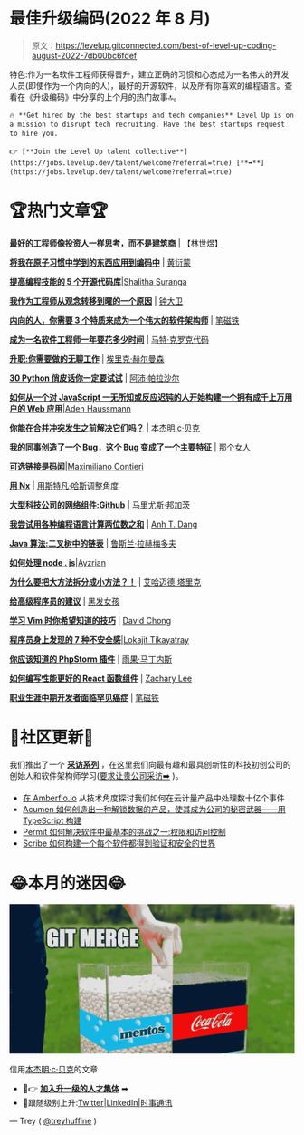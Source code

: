 # 最佳升级编码(2022 年 8 月)

> 原文：<https://levelup.gitconnected.com/best-of-level-up-coding-august-2022-7db00bc6fdef>

特色:作为一名软件工程师获得晋升，建立正确的习惯和心态成为一名伟大的开发人员(即使作为一个内向的人)，最好的开源软件，以及所有你喜欢的编程语言。查看在《升级编码》中分享的上个月的热门故事🔝。

```
🔥 **Get hired by the best startups and tech companies** Level Up is on a mission to disrupt tech recruiting. Have the best startups request to hire you.

👉 [**Join the Level Up talent collective**](https://jobs.levelup.dev/talent/welcome?referral=true) [**➡️**](https://jobs.levelup.dev/talent/welcome?referral=true)
```

# 🏆热门文章🏆

[**最好的工程师像投资人一样思考，而不是建筑商**](/the-best-engineers-think-like-investors-not-builders-cf005e75ab80) | [【林世煜】](https://medium.com/u/fea25fe26b50?source=post_page-----7db00bc6fdef--------------------------------)

[**将我在原子习惯中学到的东西应用到编码中**](/applying-what-ive-learnt-in-atomic-habits-into-coding-cb268137ea35) | [黄衍蒙](https://medium.com/u/804a12ce32ca?source=post_page-----7db00bc6fdef--------------------------------)

[**提高编程技能的 5 个开源代码库**](/5-open-source-codebases-that-improve-your-programming-skills-e09c022d30e2?sk=1242362165ae900d1fd3a6bc78764a6f)|[Shalitha Suranga](https://medium.com/u/ce00b3e87ebf?source=post_page-----7db00bc6fdef--------------------------------)

[**我作为工程师从观念转移到曜的一个原因**](/the-one-reason-i-moved-from-notion-to-obsidian-as-an-engineer-68c4d78f412c?sk=f3245e75cd212d13fbdf2337091472d5) | [钟大卫](https://medium.com/u/f392dd76f846?source=post_page-----7db00bc6fdef--------------------------------)

[**内向的人，你需要 3 个特质来成为一个伟大的软件架构师**](/introverts-you-need-3-traits-to-become-a-great-software-architect-26baed8bd560?sk=5cd9f677b29fe4c98fc9ed70323ec9be) | [笔磁铁](https://medium.com/u/739ee1624074?source=post_page-----7db00bc6fdef--------------------------------)

[**成为一名软件工程师一年要花多少时间**](/how-many-hours-a-day-does-it-take-to-become-a-software-engineer-in-a-year-48c0a00ce831?sk=b9817997e95801ce054fe72ee07dfc50) | [马特·克罗克代码](https://medium.com/u/4180c044f281?source=post_page-----7db00bc6fdef--------------------------------)

[**升职:你需要做的无聊工作**](/getting-promoted-the-boring-work-youll-need-to-do-398e0c9defb2) | [埃里克·赫尔曼森](https://medium.com/u/6316ffcf917d?source=post_page-----7db00bc6fdef--------------------------------)

[**30 Python 俏皮话你一定要试试**](/30-python-one-liners-you-must-try-31cf3686fc05?sk=f3d85d8e705d28d16399c01decc07323) | [阿沛·帕拉沙尔](https://medium.com/u/76f234261155?source=post_page-----7db00bc6fdef--------------------------------)

[**如何从一个对 JavaScript 一无所知或反应迟钝的人开始构建一个拥有成千上万用户的 Web 应用**](/how-to-go-from-no-knowledge-of-javascript-or-react-to-building-a-web-app-with-thousands-of-users-7d644fe2eccc?sk=7697a2c442feea916e718cb6e6799841)|[Aden Haussmann](https://medium.com/u/e634223302b0?source=post_page-----7db00bc6fdef--------------------------------)

[**你能在合并冲突发生之前解决它们吗？**](/can-you-resolve-merge-conflicts-before-they-happen-546cc089999c) | [本杰明·c·贝克](https://medium.com/u/ba34fc78e0df?source=post_page-----7db00bc6fdef--------------------------------)

[**我的同事创造了一个 Bug，这个 Bug 变成了一个主要特征**](/my-colleague-created-a-bug-that-turned-into-a-major-feature-f5a321c53032?sk=726e43b4306a96f8e521dd945589e5ae) | [那个女人](https://medium.com/u/71154650ecd4?source=post_page-----7db00bc6fdef--------------------------------)

[**可选链接是码闻**](/code-smell-149-optional-chaining-b8830d7206ae)|[Maximiliano Contieri](https://medium.com/u/71bc481a37b8?source=post_page-----7db00bc6fdef--------------------------------)

[**用 Nx**](/moduliths-in-angular-with-nx-b8b0076794fb) | [用斯特凡·哈斯](https://medium.com/u/63bb7f62ed7a?source=post_page-----7db00bc6fdef--------------------------------)调整角度

[**大型科技公司的网络组件:Github**](/web-components-at-big-tech-companies-github-812e632e1650?sk=bd2da1e301813c41dbd676bc0db9468f) | [马里尤斯·邦加茨](https://medium.com/u/f6e6b5239e7f?source=post_page-----7db00bc6fdef--------------------------------)

[**我尝试用各种编程语言计算两位数之和**](/i-tried-to-calculate-the-sum-of-two-digits-using-various-programming-languages-520e1e889c66) | [Anh T. Dang](https://medium.com/u/7bea6a19463b?source=post_page-----7db00bc6fdef--------------------------------)

[**Java 算法:二叉树中的链表**](/java-algorithms-linked-list-in-binary-tree-leetcode-942daa409b3f) | [鲁斯兰·拉赫梅多夫](https://medium.com/u/2e81cf0e57a1?source=post_page-----7db00bc6fdef--------------------------------)

[**如何处理 node . js**](/how-to-handle-blockers-in-node-js-1966d0399703)|[Ayzrian](https://medium.com/u/256e83346376?source=post_page-----7db00bc6fdef--------------------------------)

[**为什么要把大方法拆分成小方法？！**](/why-split-large-methods-into-smaller-ones-7b71f26f8745?sk=96135ab1f0d7149aa26837c9f1f0b044) | [艾哈迈德·塔里克](https://medium.com/u/708cd5fe77b1?source=post_page-----7db00bc6fdef--------------------------------)

[**给高级程序员的建议**](/advice-for-the-senior-programmers-out-there-88c02a9ec0b9?sk=ef47ae1e1d2c29ef79d35bf75a780ef6) | [黑发女孩](https://medium.com/u/6f22cd47f7bd?source=post_page-----7db00bc6fdef--------------------------------)

[**学习 Vim 时你希望知道的技巧**](/vim-essentials-for-beginners-ultimate-vim-guide-68e7d3725de9?sk=4099aecaa137c58f9e30882a79ec0627) | [David Chong](https://medium.com/u/f392dd76f846?source=post_page-----7db00bc6fdef--------------------------------)

[**程序员身上发现的 7 种不安全感**](/7-signs-of-insecurity-found-in-programmers-b363ef685856?sk=6bdab3020a39764862d93ce14104c8eb)|[Lokajit Tikayatray](https://medium.com/u/b2092d476f15?source=post_page-----7db00bc6fdef--------------------------------)

[**你应该知道的 PhpStorm 插件**](/phpstorm-plugins-you-should-know-ea4e51aeee69) | [雨果·马丁内斯](https://medium.com/u/808cce54ece5?source=post_page-----7db00bc6fdef--------------------------------)

[**如何编写性能更好的 React 函数组件**](/how-to-write-better-performing-react-function-components-8e3216a788ff?sk=13e07f5590c8e790fa3fe82bef91fcea) | [Zachary Lee](https://medium.com/u/8a4a4f5642d?source=post_page-----7db00bc6fdef--------------------------------)

[**职业生涯中期开发者面临罕见癌症**](/mid-career-developers-face-a-rare-cancer-5d6faa4be6fe?sk=905f4e49017cd93f3acab336ee179274) | [笔磁铁](https://medium.com/u/739ee1624074?source=post_page-----7db00bc6fdef--------------------------------)

# 📣社区更新📣

我们推出了一个 [**采访系列**](https://levelup.gitconnected.com/interviews/home) ，在这里我们向最有趣和最具创新性的科技初创公司的创始人和软件架构师学习([要求让贵公司采访➡️](https://forms.gle/RF785TACYuVYaTiD7) )。

*   [在 Amberflo.io](/a-technical-dive-into-how-we-process-billions-of-events-in-our-cloud-metering-product-at-amberflo-io-9bf5b6054735) 从技术角度探讨我们如何在云计量产品中处理数十亿个事件
*   [Acumen 如何创造出一种解锁数据的产品，使其成为公司的秘密武器——用 TypeScript 构建](/how-we-built-a-product-that-unlocks-data-making-it-a-companys-secret-weapon-built-on-typescript-34a59ad9892c)
*   [Permit 如何解决软件中最基本的挑战之一:权限和访问控制](/how-we-solve-one-of-the-most-fundamental-challenges-in-software-permissions-and-access-control-5885066aad6a)
*   [Scribe 如何构建一个每个软件都得到验证和安全的世界](/how-scribe-is-building-a-world-where-every-piece-of-software-is-validated-and-secure-2ed0870cb223)

# 😂本月的迷因😂

![](img/96b034e0d3a0242c990e15f85cbef148.png)

信用[本杰明·c·贝克](https://medium.com/u/ba34fc78e0df?source=post_page-----7db00bc6fdef--------------------------------)的文章

*   🚀👉 [**加入升一级的人才集体**](https://levelup.pallet.com/talent/welcome?referral=true) ➡
*   🔔跟随级别上升:[Twitter](https://twitter.com/gitconnected)|[LinkedIn](https://www.linkedin.com/company/gitconnected)|[时事通讯](https://newsletter.levelup.dev/)

— Trey ( [@treyhuffine](https://twitter.com/treyhuffine) )